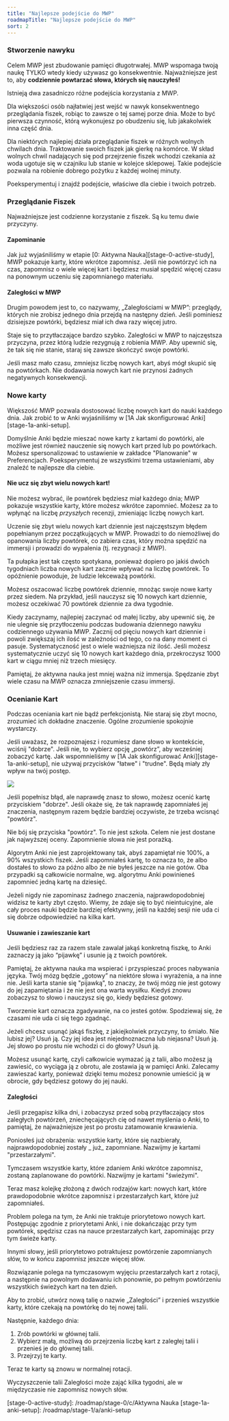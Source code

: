 ```yaml
---
title: "Najlepsze podejście do MWP"
roadmapTitle: "Najlepsze podejście do MWP"
sort: 2
---
```


### Stworzenie nawyku

Celem MWP jest zbudowanie pamięci długotrwałej. MWP wspomaga twoją naukę TYLKO wtedy kiedy używasz go konsekwentnie. Najważniejsze jest to, aby **codziennie powtarzać słowa, których się nauczyłeś!**</strong>

Istnieją dwa zasadniczo różne podejścia korzystania z MWP.

Dla większości osób najłatwiej jest wejść w nawyk konsekwentnego przeglądania fiszek, robiąc to zawsze o tej samej porze dnia. Może to być pierwsza czynność, którą wykonujesz po obudzeniu się, lub jakakolwiek inna część dnia.

Dla niektórych najlepiej działa przeglądanie fiszek w różnych wolnych chwilach dnia. Traktowanie swoich fiszek jak gierkę na komórce. W skład wolnych chwil nadających się pod przejrzenie fiszek wchodzi czekania aż woda ugotuje się w czajniku lub stanie w kolejce sklepowej. Takie podejście pozwala na robienie dobrego pożytku z każdej wolnej minuty.

Poeksperymentuj i znajdź podejście, właściwe dla ciebie i twoich potrzeb.

### Przeglądanie Fiszek

Najważniejsze jest codzienne korzystanie z fiszek. Są ku temu dwie przyczyny.

#### Zapominanie
Jak już wyjaśniliśmy w etapie [0: Aktywna Nauka][stage-0-active-study], MWP pokazuje karty, które wkrótce zapomnisz. Jeśli nie powtórzyć ich na czas, zapomnisz o wiele więcej kart i będziesz musiał spędzić więcej czasu na ponownym uczeniu się zapomnianego materiału.

#### Zaległości w MWP
Drugim powodem jest to, co nazywamy, „Zaległościami w MWP”: przeglądy, których nie zrobisz jednego dnia przejdą na następny dzień. Jeśli pominiesz dzisiejsze powtórki, będziesz miał ich dwa razy więcej jutro.

Staje się to przytłaczające bardzo szybko. Zaległości w MWP to najczęstsza przyczyna, przez którą ludzie rezygnują z robienia MWP. Aby upewnić się, że tak się nie stanie, staraj się zawsze skończyć swoje powtórki.

Jeśli masz mało czasu, zmniejsz liczbę nowych kart, abyś mógł skupić się na powtórkach. Nie dodawania nowych kart nie przynosi żadnych negatywnych konsekwencji.

### Nowe karty

Większość MWP pozwala dostosować liczbę nowych kart do nauki każdego dnia. Jak zrobić to w Anki wyjaśniliśmy w [1A Jak skonfigurować Anki][stage-1a-anki-setup].

Domyślnie Anki będzie mieszać nowe karty z kartami do powtórki, ale możliwe jest również nauczenie się nowych kart przed lub po powtórkach. Możesz spersonalizować to ustawienie w zakładce "Planowanie" w Preferencjach. Poeksperymentuj ze wszystkimi trzema ustawieniami, aby znaleźć te najlepsze dla ciebie.

#### Nie ucz się zbyt wielu nowych kart!

Nie możesz wybrać, ile powtórek będziesz miał każdego dnia; MWP pokazuje wszystkie karty, które możesz wkrótce zapomnieć. Możesz za to wpłynąć na liczbę _przyszłych_ recenzji, zmieniając liczbę nowych kart.

Uczenie się zbyt wielu nowych kart dziennie jest najczęstszym błędem popełnianym przez początkujących w MWP. Prowadzi to do niemożliwej do opanowania liczby powtórek, co zabiera czas, który można spędzić na immersji i prowadzi do wypalenia (tj. rezygnacji z MWP).

Ta pułapka jest tak często spotykana, ponieważ dopiero po jakiś dwóch tygodniach liczba nowych kart zacznie wpływać na liczbę powtórek. To opóźnienie powoduje, że ludzie lekceważą powtórki.

Możesz oszacować liczbę powtórek dziennie, mnożąc swoje nowe karty przez siedem. Na przykład, jeśli nauczysz się 10 nowych kart dziennie, możesz oczekiwać 70 powtórek dziennie za dwa tygodnie.

Kiedy zaczynamy, najlepiej zaczynać od małej liczby, aby upewnić się, że nie ulegnie się przytłoczeniu podczas budowania dziennego nawyku codziennego używania MWP. Zacznij od pięciu nowych kart dziennie i powoli zwiększaj ich ilość w zależności od tego, co na dany moment ci pasuje. Systematyczność jest o wiele ważniejsza niż ilość. Jeśli możesz systematycznie uczyć się 10 nowych kart każdego dnia, przekroczysz 1000 kart w ciągu mniej niż trzech miesięcy.

Pamiętaj, że aktywna nauka jest mniej ważna niż immersja. Spędzanie zbyt wiele czasu na MWP oznacza zmniejszenie czasu immersji.

### Ocenianie Kart

Podczas oceniania kart nie bądź perfekcjonistą. Nie staraj się zbyt mocno, zrozumieć ich dokładne znaczenie. Ogólne zrozumienie spokojnie wystarczy.

Jeśli uważasz, że rozpoznajesz i rozumiesz dane słowo w kontekście, wciśnij "dobrze". Jeśli nie, to wybierz opcję „powtórz”, aby wcześniej zobaczyć kartę. Jak wspomnieliśmy w [1A Jak skonfigurować Anki][stage-1a-anki-setup], nie używaj przycisków "łatwe" i "trudne". Będą miały zły wpływ na twój postęp.

![](images/anki-buttons.png)

Jeśli popełnisz błąd, ale naprawdę znasz to słowo, możesz ocenić kartę przyciskiem "dobrze". Jeśli okaże się, że tak naprawdę zapomniałeś jej znaczenia, następnym razem będzie bardziej oczywiste, że trzeba wcisnąć "powtórz".

Nie bój się przyciska "powtórz". To nie jest szkoła. Celem nie jest dostane jak najwyższej oceny. Zapomnienie słowa nie jest porażką.

Algorytm Anki nie jest zaprojektowany tak, abyś zapamiętał nie 100%, a 90% wszystkich fiszek. Jeśli zapomniałeś kartę, to oznacza to, że albo dostałeś to słowo za późno albo że nie byłeś jeszcze na nie gotów. Oba przypadki są całkowicie normalne, wg. algorytmu Anki powinieneś zapomnieć jedną kartę na dziesięć.

Jeżeli nigdy nie zapominasz żadnego znaczenia, najprawdopodobniej widzisz te karty zbyt często. Wiemy, że zdaje się to być nieintuicyjne, ale cały proces nauki będzie bardziej efektywny, jeśli na każdej sesji nie uda ci się dobrze odpowiedzieć na kilka kart.

#### Usuwanie i zawieszanie kart

Jeśli będziesz raz za razem stale zawalał jakąś konkretną fiszkę, to Anki zaznaczy ją jako “pijawkę” i usunie ją z twoich powtórek.

Pamiętaj, że aktywna nauka ma wspierać i przyspieszać proces nabywania języka. Twój mózg będzie „gotowy” na niektóre słowa i wyrażenia, a na inne nie. Jeśli karta stanie się "pijawką", to znaczy, że twój mózg nie jest gotowy do jej zapamiętania i że nie jest ona warta wysiłku. Kiedyś znowu zobaczysz to słowo i nauczysz się go, kiedy będziesz gotowy.

Tworzenie kart oznacza zgadywanie, na co jesteś gotów. Spodziewaj się, że czasami nie uda ci się tego zgadnąć.

Jeżeli chcesz usunąć jakąś fiszkę, z jakiejkolwiek przyczyny, to śmiało. Nie lubisz jej? Usuń ją. Czy jej idea jest niejednoznaczna lub niejasna? Usuń ją. Jej słowo po prostu nie wchodzi ci do głowy? Usuń ją.

Możesz usunąć kartę, czyli całkowicie wymazać ją z talii, albo możesz ją zawiesić, co wyciąga ją z obrotu, ale zostawia ją w pamięci Anki. Zalecamy zawieszać karty, ponieważ dzięki temu możesz ponownie umieścić ją w obrocie, gdy będziesz gotowy do jej nauki.

#### Zaległości

Jeśli przegapisz kilka dni, i zobaczysz przed sobą przytłaczający stos zaległych powtórzeń, zniechęcających cię od nawet myślenia o Anki, to pamiętaj, że najważniejsze jest po prostu zatamowanie krwawienia.

Poniosłeś już obrażenia: wszystkie karty, które się nazbierały, najprawdopodobniej zostały _ już_ zapomniane. Nazwijmy je kartami "przestarzałymi".

Tymczasem wszystkie karty, które zdaniem Anki wkrótce zapomnisz, zostaną zaplanowane do powtórki. Nazwijmy je kartami "świeżymi".

Teraz masz kolejkę złożoną z dwóch rodzajów kart: nowych kart, które prawdopodobnie wkrótce zapomnisz i przestarzałych kart, które już zapomniałeś.

Problem polega na tym, że Anki nie traktuje priorytetowo nowych kart. Postępując zgodnie z priorytetami Anki, i nie dokańczając przy tym powtórek, spędzisz czas na nauce przestarzałych kart, zapominając przy tym świeże karty.

Innymi słowy, jeśli priorytetowo potraktujesz powtórzenie zapomnianych słów, to w końcu zapomnisz jeszcze więcej słów.

Rozwiązanie polega na tymczasowym wyjęciu przestarzałych kart z rotacji, a następnie na powolnym dodawaniu ich ponownie, po pełnym powtórzeniu wszystkich świeżych kart na ten dzień.

Aby to zrobić, utwórz nową talię o nazwie „Zaległości” i przenieś wszystkie karty, które czekają na powtórkę do tej nowej talii.

Następnie, każdego dnia:
1. Zrób powtórki w głównej talii.
1. Wybierz małą, możliwą do przejrzenia liczbę kart z zaległej talii i przenieś je do głównej talii.
1. Przejrzyj te karty.

Teraz te karty są znowu w normalnej rotacji.

Wyczyszczenie talii Zaległości może zająć kilka tygodni, ale w międzyczasie nie zapomnisz nowych słów.

[stage-0-active-study]: /roadmap/stage-0/c/Aktywna Nauka
[stage-1a-anki-setup]: /roadmap/stage-1/a/anki-setup
